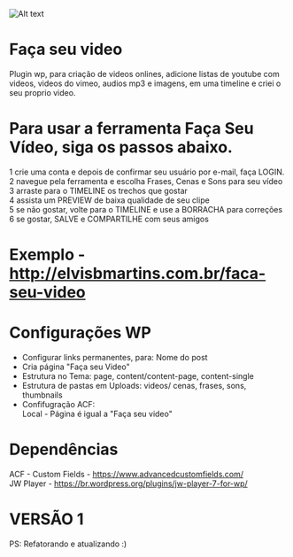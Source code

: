 ![Alt text](http://imgur.com/7t8gACj "Faça seu video")

Faça seu video
=========

Plugin wp, para criação de videos  onlines, adicione listas de youtube com videos, videos do vimeo, audios mp3 e imagens, em uma timeline e criei o seu proprio video.



Para usar a ferramenta Faça Seu Vídeo, siga os passos abaixo.
=========

1 crie uma conta e depois de confirmar seu usuário por e-mail, faça LOGIN. <br >
2 navegue pela ferramenta e escolha Frases, Cenas e Sons para seu vídeo <br >
3 arraste para o TIMELINE os trechos que gostar <br >
4 assista um PREVIEW de baixa qualidade de seu clipe <br > 
5 se não gostar, volte para o TIMELINE e use a BORRACHA para correções<br >
6 se gostar, SALVE e COMPARTILHE com seus amigos <br >


Exemplo - http://elvisbmartins.com.br/faca-seu-video
=========



Configurações WP
=========

 - Configurar links permanentes, para:  Nome do post <br >
 - Cria página "Faça seu Video" <br >
 - Estrutura no Tema: page, content/content-page, content-single <br >
 - Estrutura de pastas em Uploads: videos/ cenas, frases,  sons, thumbnails <br >
 - Confifugração ACF: <br >
 	Local -  Página é igual a "Faça seu video"



Dependências
=========

ACF - Custom Fields - https://www.advancedcustomfields.com/ <br >
JW Player -  https://br.wordpress.org/plugins/jw-player-7-for-wp/



VERSÃO 1
=========


PS: Refatorando e atualizando :)